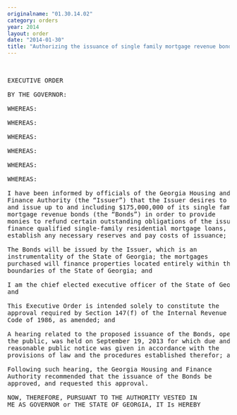 ```yaml
---
originalname: "01.30.14.02"
category: orders
year: 2014
layout: order
date: "2014-01-30"
title: "Authorizing the issuance of single family mortgage revenue bonds"
---
```

<pre>
 

EXECUTIVE ORDER

BY THE GOVERNOR:

WHEREAS:

WHEREAS:

WHEREAS:

WHEREAS:

WHEREAS:

WHEREAS:

I have been informed by officials of the Georgia Housing and
Finance Authority (the “Issuer”) that the Issuer desires to sell
and issue up to and including $175,000,000 of its single family
mortgage revenue bonds (the “Bonds”) in order to provide
monies to refund certain outstanding obligations of the issuer,
finance qualified single-family residential mortgage loans,
establish any necessary reserves and pay costs of issuance; and

The Bonds will be issued by the Issuer, which is an
instrumentality of the State of Georgia; the mortgages
purchased will finance properties located entirely within the
boundaries of the State of Georgia; and

I am the chief elected executive officer of the State of Georgia;
and

This Executive Order is intended solely to constitute the
approval required by Section 147(f) of the Internal Revenue
Code of 1986, as amended; and

A hearing related to the proposed issuance of the Bonds, open to
the public, was held on September 19, 2013 for which due and
reasonable public notice was given in accordance with the
provisions of law and the procedures established therefor; and

Following such hearing, the Georgia Housing and Finance
Authority recommended that the issuance of the Bonds be
approved, and requested this approval.

NOW, THEREFORE, PURSUANT TO THE AUTHORITY VESTED IN
ME AS GOVERNOR or THE STATE OF GEORGIA, IT Is HEREBY

</pre>
